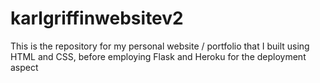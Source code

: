 # karlgriffinwebsitev2
This is the repository for my personal website / portfolio that I built using HTML and CSS, before employing Flask and Heroku for the deployment aspect
